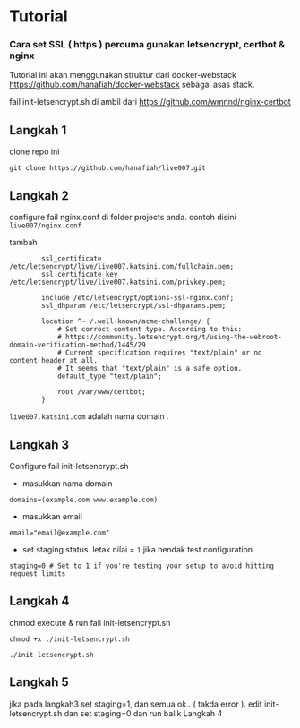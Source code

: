 # Tutorial
### Cara set SSL ( https ) percuma gunakan letsencrypt, certbot & nginx

Tutorial ini akan menggunakan  struktur dari docker-webstack https://github.com/hanafiah/docker-webstack sebagai asas stack.

fail init-letsencrypt.sh di ambil dari https://github.com/wmnnd/nginx-certbot

## Langkah 1
clone repo ini
```
git clone https://github.com/hanafiah/live007.git
```
## Langkah 2
configure fail nginx.conf di folder projects anda. contoh disini `live007/nginx.conf`

tambah
```
        ssl_certificate /etc/letsencrypt/live/live007.katsini.com/fullchain.pem;
        ssl_certificate_key /etc/letsencrypt/live/live007.katsini.com/privkey.pem;

        include /etc/letsencrypt/options-ssl-nginx.conf;
        ssl_dhparam /etc/letsencrypt/ssl-dhparams.pem;

        location ^~ /.well-known/acme-challenge/ {
            # Set correct content type. According to this:
            # https://community.letsencrypt.org/t/using-the-webroot-domain-verification-method/1445/29
            # Current specification requires "text/plain" or no content header at all.
            # It seems that "text/plain" is a safe option.
            default_type "text/plain";

            root /var/www/certbot;
        }
```

`live007.katsini.com` adalah nama domain .

## Langkah 3
Configure fail init-letsencrypt.sh

- masukkan nama domain 
``` 
domains=(example.com www.example.com)
```

- masukkan email 
``` 
email="email@example.com"
```

- set staging status. letak nilai = `1` jika hendak test configuration. 
``` 
staging=0 # Set to 1 if you're testing your setup to avoid hitting request limits
```

## Langkah 4
chmod execute & run fail init-letsencrypt.sh
```
chmod +x ./init-letsencrypt.sh
```
```
./init-letsencrypt.sh
```

## Langkah 5
jika pada langkah3 set staging=1, dan semua ok.. ( takda error ). edit init-letsencrypt.sh dan set staging=0 dan run balik Langkah 4
